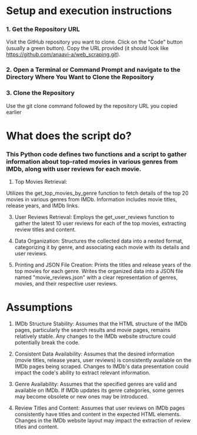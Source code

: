 # Setup and execution instructions
### 1. Get the Repository URL
Visit the GitHub repository you want to clone.
Click on the "Code" button (usually a green button).
Copy the URL provided (it should look like https://github.com/anaavi-a/web_scraping.git).
### 2. Open a Terminal or Command Prompt and navigate to the Directory Where You Want to Clone the Repository
### 3. Clone the Repository
Use the git clone command followed by the repository URL you copied earlier

# What does the script do?
### This Python code defines two functions and a script to gather information about top-rated movies in various genres from IMDb, along with user reviews for each movie. 

1. Top Movies Retrieval:
   
Utilizes the get_top_movies_by_genre function to fetch details of the top 20 movies in various genres from IMDb. Information includes movie titles, release years, and IMDb links.

3. User Reviews Retrieval:
Employs the get_user_reviews function to gather the latest 10 user reviews for each of the top movies, extracting review titles and content.

4. Data Organization:
Structures the collected data into a nested format, categorizing it by genre, and associating each movie with its details and user reviews.

5. Printing and JSON File Creation:
Prints the titles and release years of the top movies for each genre.
Writes the organized data into a JSON file named "movie_reviews.json" with a clear representation of genres, movies, and their respective user reviews.

# Assumptions 
1. IMDb Structure Stability:
Assumes that the HTML structure of the IMDb pages, particularly the search results and movie pages, remains relatively stable. Any changes to the IMDb website structure could potentially break the code.

2. Consistent Data Availability:
Assumes that the desired information (movie titles, release years, user reviews) is consistently available on the IMDb pages being scraped. Changes to IMDb's data presentation could impact the code's ability to extract relevant information.

3. Genre Availability:
Assumes that the specified genres are valid and available on IMDb. If IMDb updates its genre categories, some genres may become obsolete or new ones may be introduced.

4. Review Titles and Content:
Assumes that user reviews on IMDb pages consistently have titles and content in the expected HTML elements. Changes in the IMDb website layout may impact the extraction of review titles and content.
